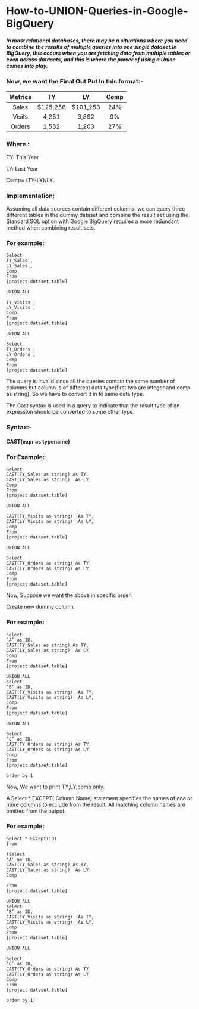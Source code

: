 # How-to-UNION-Queries-in-Google-BigQuery
#####  In most relational databases, there may be a situations where you need to combine the results of multiple queries into one single dataset.In BigQuery, this occurs when you are fetching data from multiple tables or even across datasets, and this is where the power of using a Union comes into play.


### Now, we want the Final Out Put In this format:-

| Metrics | TY | LY | Comp |
| :---: | :---: | :---: | :---: |
| Sales | $125,256 | $101,253 | 24% |
| Visits | 4,251 | 3,892 | 9% |
| Orders | 1,532 | 1,203 | 27% |

### Where :
TY: This Year

LY: Last Year

Comp= (TY-LY)/LY. 

### Implementation:
Assuming all data sources contain different columns, we can query three different tables in the dummy dataset and combine the result set using the Standard SQL option with Google BigQuery requires a more redundant method when combining result sets.

### For example:

```
Select 
TY_Sales ,
LY_Sales ,
Comp
From
[project.dataset.table]

UNION ALL

TY_Visits ,
LY_Visits ,
Comp
From
[project.dataset.table]

UNION ALL

Select 
TY_Orders ,
LY_Orders ,
Comp
From
[project.dataset.table]
```
The query is invalid since all the queries contain the same number of columns  but column is of different data type(first two are integer and comp as string). So we have to convert it in to same data type.


The Cast syntax is used in a query to indicate that the result type of an expression should be converted to some other type.

### Syntax:-

#### CAST(expr as typename)


### For Example:

```
Select 
CAST(TY_Sales as string) As TY,
CAST(LY_Sales as string)  As LY,
Comp
From
[project.dataset.table]

UNION ALL

CAST(TY_Visits as string)  As TY,
CAST(LY_Visits as string)  As LY,
Comp
From
[project.dataset.table]

UNION ALL

Select 
CAST(TY_Orders as string) As TY,
CAST(LY_Orders as string) As LY,
Comp
From
[project.dataset.table]
```

Now, Suppose we want the above in specific order.
  
Create new dummy column.

###  For example:

```
Select 
‘A’ as ID,
CAST(TY_Sales as string) As TY,
CAST(LY_Sales as string)  As LY,
Comp
From
[project.dataset.table]

UNION ALL
select
‘B’ as ID,
CAST(TY_Visits as string)  As TY,
CAST(LY_Visits as string)  As LY,
Comp
From
[project.dataset.table]

UNION ALL

Select 
‘C’ as ID,
CAST(TY_Orders as string) As TY,
CAST(LY_Orders as string) As LY,
Comp
From
[project.dataset.table]

order by 1
```


Now, We want to print TY,LY,comp only.

A Select * EXCEPT( Column Name) statement specifies the names of one or more columns to exclude from the result. All matching column names are omitted from the output.

### For example:

```
Select * Except(ID) 
from

(Select 
‘A’ as ID,
CAST(TY_Sales as string) As TY,
CAST(LY_Sales as string)  As LY,
Comp

From
[project.dataset.table]

UNION ALL
select
‘B’ as ID,
CAST(TY_Visits as string)  As TY,
CAST(LY_Visits as string)  As LY,
Comp
From
[project.dataset.table]

UNION ALL

Select 
‘C’ as ID,
CAST(TY_Orders as string) As TY,
CAST(LY_Orders as string) As LY,
Comp
From
[project.dataset.table]

order by 1)
```

